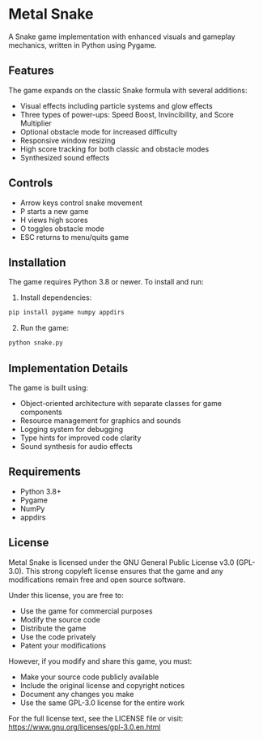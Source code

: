 # Metal Snake

A Snake game implementation with enhanced visuals and gameplay mechanics, written in Python using Pygame.

## Features

The game expands on the classic Snake formula with several additions:

- Visual effects including particle systems and glow effects
- Three types of power-ups: Speed Boost, Invincibility, and Score Multiplier
- Optional obstacle mode for increased difficulty
- Responsive window resizing
- High score tracking for both classic and obstacle modes
- Synthesized sound effects

## Controls

- Arrow keys control snake movement
- P starts a new game
- H views high scores
- O toggles obstacle mode
- ESC returns to menu/quits game

## Installation

The game requires Python 3.8 or newer. To install and run:

1. Install dependencies:
```bash
pip install pygame numpy appdirs
```

2. Run the game:
```bash
python snake.py
```

## Implementation Details

The game is built using:

- Object-oriented architecture with separate classes for game components
- Resource management for graphics and sounds
- Logging system for debugging
- Type hints for improved code clarity
- Sound synthesis for audio effects

## Requirements

- Python 3.8+
- Pygame
- NumPy
- appdirs

## License

Metal Snake is licensed under the GNU General Public License v3.0 (GPL-3.0). This strong copyleft license ensures that the game and any modifications remain free and open source software.

Under this license, you are free to:
- Use the game for commercial purposes
- Modify the source code
- Distribute the game
- Use the code privately
- Patent your modifications

However, if you modify and share this game, you must:
- Make your source code publicly available
- Include the original license and copyright notices
- Document any changes you make
- Use the same GPL-3.0 license for the entire work

For the full license text, see the LICENSE file or visit: https://www.gnu.org/licenses/gpl-3.0.en.html
